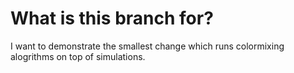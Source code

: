 # What is this branch for?
I want to demonstrate the smallest change which runs colormixing alogrithms on top of simulations.